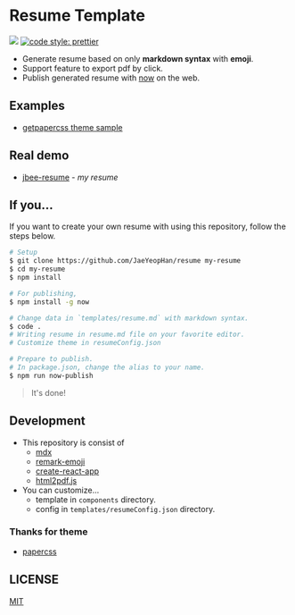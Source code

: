 # Resume Template

[![](https://badgen.now.sh/badge/published/now/purple)](https://zeit.co/about)
[![code style: prettier](https://img.shields.io/badge/code_style-prettier-ff69b4.svg?style=flat-square)](https://github.com/prettier/prettier)

- Generate resume based on only **markdown syntax** with **emoji**.
- Support feature to export pdf by click.
- Publish generated resume with [now](https://github.com/zeit/now-cli) on the web.

## Examples

- [getpapercss theme sample](https://build-ialtskcwoc.now.sh/)

## Real demo

- [jbee-resume](https://jbee-resume.now.sh/) - _my resume_

## If you...

If you want to create your own resume with using this repository, follow the steps below.

```bash
# Setup
$ git clone https://github.com/JaeYeopHan/resume my-resume
$ cd my-resume
$ npm install

# For publishing,
$ npm install -g now

# Change data in `templates/resume.md` with markdown syntax.
$ code .
# Writing resume in resume.md file on your favorite editor.
# Customize theme in resumeConfig.json

# Prepare to publish.
# In package.json, change the alias to your name.
$ npm run now-publish
```

> It's done!

## Development

- This repository is consist of
  - [mdx](https://github.com/mdx-js/mdx)
  - [remark-emoji](https://github.com/rhysd/remark-emoji)
  - [create-react-app](https://github.com/facebook/create-react-app)
  - [html2pdf.js](https://github.com/eKoopmans/html2pdf)
- You can customize...
  - template in `components` directory.
  - config in `templates/resumeConfig.json` directory.

### Thanks for theme

- [papercss](https://github.com/papercss/papercss)

## LICENSE

[MIT](https://github.com/JaeYeopHan/resume/blob/master/LICENSE)

